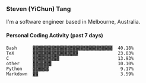 ### Steven (YiChun) Tang

I'm a software engineer based in Melbourne, Australia.

#### Personal Coding Activity (past 7 days)
```
Bash      ▓▓▓▓▓▓▓▓▓▓▓▓▓▓▓▓▓▓▓▓▓▓▓▓▓▓▓▓▓▓  40.18%
TeX       ▓▓▓▓▓▓▓▓▓▓▓▓▓▓▓▓▓               23.03%
C         ▓▓▓▓▓▓▓▓▓▓                      13.93%
other     ▓▓▓▓▓▓▓                         10.10%
Python    ▓▓▓▓▓▓                           9.17%
Markdown  ▓▓                               3.59%
```
